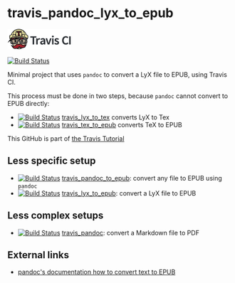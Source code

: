 # travis_pandoc_lyx_to_epub

[![Travis CI logo](TravisCI.png)](https://travis-ci.org)

[![Build Status](https://travis-ci.org/richelbilderbeek/travis_pandoc_lyx_to_epub.svg?branch=master)](https://travis-ci.org/richelbilderbeek/travis_pandoc_lyx_to_epub)

Minimal project that uses `pandoc` to convert a LyX file to EPUB, using Travis CI.

This process must be done in two steps, because `pandoc` cannot convert to EPUB directly:

 * [![Build Status](https://travis-ci.org/richelbilderbeek/travis_lyx_to_tex.svg?branch=master)](https://travis-ci.org/richelbilderbeek/travis_lyx_to_tex)  [travis_lyx_to_tex](https://github.com/richelbilderbeek/travis_lyx_to_text) converts LyX to Tex
 * [![Build Status](https://travis-ci.org/richelbilderbeek/travis_tex_to_epub.svg?branch=master)](https://travis-ci.org/richelbilderbeek/travis_tex_to_epub)  [travis_tex_to_epub](https://github.com/richelbilderbeek/travis_tex_to_epubt) converts TeX to EPUB

This GitHub is part of [the Travis Tutorial](https://github.com/richelbilderbeek/travis_tutorial)

## Less specific setup

 * [![Build Status](https://travis-ci.org/richelbilderbeek/travis_pandoc_to_epub.svg?branch=master)](https://travis-ci.org/richelbilderbeek/travis_pandoc_to_epub) [travis_pandoc_to_epub](https://github.com/richelbilderbeek/travis_pandoc_to_epub): convert any file to EPUB using `pandoc`
 * [![Build Status](https://travis-ci.org/richelbilderbeek/travis_lyx_to_epub.svg?branch=master)](https://travis-ci.org/richelbilderbeek/travis_lyx_to_epub) [travis_lyx_to_epub](https://github.com/richelbilderbeek/travis_lyx_to_epub): convert a LyX file to EPUB

## Less complex setups

 * [![Build Status](https://travis-ci.org/richelbilderbeek/travis_pandoc.svg?branch=master)](https://travis-ci.org/richelbilderbeek/travis_pandoc) [travis_pandoc](https://github.com/richelbilderbeek/travis_pandoc): convert a Markdown file to PDF

## External links

 * [pandoc's documentation how to convert text to EPUB](http://pandoc.org/epub.html)
